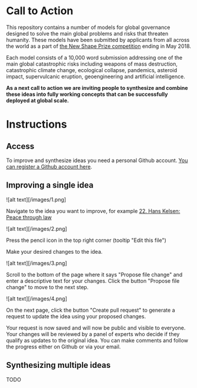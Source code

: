 # Call to Action

This repository contains a number of models for global governance designed to solve the main global problems and risks that threaten humanity. These models have been submitted by applicants from all across the world as a part of [the New Shape Prize competition](https://globalchallenges.org/en/our-work/the-new-shape-prize) ending in May 2018.

Each model consists of a 10,000 word submission addressing one of the main global catastrophic risks including weapons of mass destruction, catastrophic climate change, ecological collapse, pandemics, asteroid impact, supervulcanic eruption, geoengineering and artificial intelligence.

**As a next call to action we are inviting people to synthesize and combine these ideas into fully working concepts that can be successfully deployed at global scale.**

# Instructions

## Access
To improve and synthesize ideas you need a personal Github account. [You can register a Github account here](https://github.com/join).


## Improving a single idea

![alt text][/images/1.png]

Navigate to the idea you want to improve, for example [22. Hans Kelsen: Peace through law
](https://github.com/global-challenges/global-governance-models/blob/master/22.%20Hans%20Kelsen%20-%20Peace%20through%20law.md)

![alt text][/images/2.png]

Press the pencil icon in the top right corner (tooltip "Edit this file")

Make your desired changes to the idea.

![alt text][/images/3.png]

Scroll to the bottom of the page where it says "Propose file change" and enter a descriptive text for your changes. Click the button "Propose file change" to move to the next step.

![alt text][/images/4.png]

On the next page, click the button "Create pull request" to generate a request to update the idea using your proposed changes.

Your request is now saved and will now be public and visible to everyone. Your changes will be reviewed by a panel of experts who decide if they qualify as updates to the original idea. You can make comments and follow the progress either on Github or via your email.


## Synthesizing multiple ideas

TODO